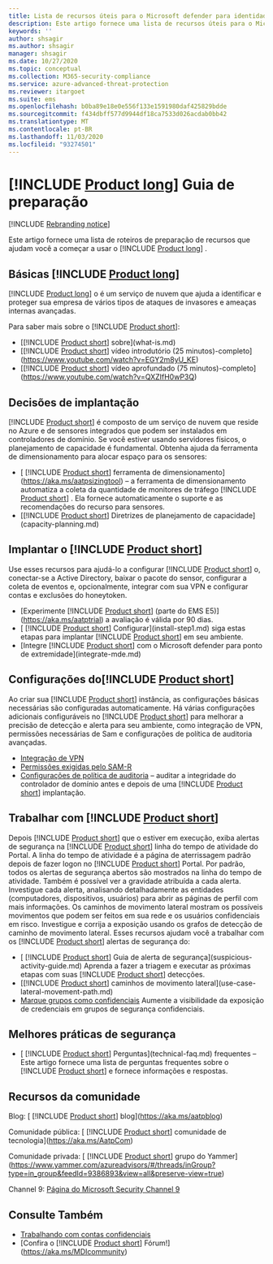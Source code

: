 ```yaml
---
title: Lista de recursos úteis para o Microsoft defender para identidade
description: Este artigo fornece uma lista de recursos úteis para o Microsoft defender para identidade
keywords: ''
author: shsagir
ms.author: shsagir
manager: shsagir
ms.date: 10/27/2020
ms.topic: conceptual
ms.collection: M365-security-compliance
ms.service: azure-advanced-threat-protection
ms.reviewer: itargoet
ms.suite: ems
ms.openlocfilehash: b0ba89e18e0e556f133e1591980daf425829bdde
ms.sourcegitcommit: f434dbff577d9944df18ca7533d026acdab0bb42
ms.translationtype: MT
ms.contentlocale: pt-BR
ms.lasthandoff: 11/03/2020
ms.locfileid: "93274501"
---
```

# <a name="product-long-readiness-guide"></a>[!INCLUDE [Product long](includes/product-long.md)] Guia de preparação

[!INCLUDE [Rebranding notice](includes/rebranding.md)]

Este artigo fornece uma lista de roteiros de preparação de recursos que ajudam você a começar a usar o [!INCLUDE [Product long](includes/product-long.md)] .

## <a name="understanding-product-long"></a>Básicas [!INCLUDE [Product long](includes/product-long.md)]

[!INCLUDE [Product long](includes/product-long.md)] o é um serviço de nuvem que ajuda a identificar e proteger sua empresa de vários tipos de ataques de invasores e ameaças internas avançadas.

Para saber mais sobre o [!INCLUDE [Product short](includes/product-short.md)]:

- [[!INCLUDE [Product short](includes/product-short.md)] sobre](what-is.md)
- [[!INCLUDE [Product short](includes/product-short.md)] vídeo introdutório (25 minutos)-completo](https://www.youtube.com/watch?v=EGY2m8yU_KE)
- [[!INCLUDE [Product short](includes/product-short.md)] vídeo aprofundado (75 minutos)-completo](https://www.youtube.com/watch?v=QXZIfH0wP3Q)

## <a name="deployment-decisions"></a>Decisões de implantação

[!INCLUDE [Product short](includes/product-short.md)] é composto de um serviço de nuvem que reside no Azure e de sensores integrados que podem ser instalados em controladores de domínio. Se você estiver usando servidores físicos, o planejamento de capacidade é fundamental. Obtenha ajuda da ferramenta de dimensionamento para alocar espaço para os sensores:

- [ [!INCLUDE [Product short](includes/product-short.md)] ferramenta de dimensionamento](https://aka.ms/aatpsizingtool) – a ferramenta de dimensionamento automatiza a coleta da quantidade de monitores de tráfego [!INCLUDE [Product short](includes/product-short.md)] . Ela fornece automaticamente o suporte e as recomendações do recurso para sensores.
- [[!INCLUDE [Product short](includes/product-short.md)] Diretrizes de planejamento de capacidade](capacity-planning.md)

## <a name="deploy-product-short"></a>Implantar o [!INCLUDE [Product short](includes/product-short.md)]

Use esses recursos para ajudá-lo a configurar [!INCLUDE [Product short](includes/product-short.md)] o, conectar-se a Active Directory, baixar o pacote do sensor, configurar a coleta de eventos e, opcionalmente, integrar com sua VPN e configurar contas e exclusões do honeytoken.

- [Experimente [!INCLUDE [Product short](includes/product-short.md)] (parte do EMS E5)](https://aka.ms/aatptrial)  a avaliação é válida por 90 dias.
- [ [!INCLUDE [Product short](includes/product-short.md)] Configurar](install-step1.md) siga estas etapas para implantar [!INCLUDE [Product short](includes/product-short.md)] em seu ambiente.
- [Integre [!INCLUDE [Product short](includes/product-short.md)] com o Microsoft defender para ponto de extremidade](integrate-mde.md)

## <a name="product-short-settings"></a>Configurações do[!INCLUDE [Product short](includes/product-short.md)]

Ao criar sua [!INCLUDE [Product short](includes/product-short.md)] instância, as configurações básicas necessárias são configuradas automaticamente. Há várias configurações adicionais configuráveis no [!INCLUDE [Product short](includes/product-short.md)] para melhorar a precisão de detecção e alerta para seu ambiente, como integração de VPN, permissões necessárias de Sam e configurações de política de auditoria avançadas.

- [Integração de VPN](install-step6-vpn.md)
- [Permissões exigidas pelo SAM-R](install-step8-samr.md)
- [Configurações de política de auditoria](configure-windows-event-collection.md) – auditar a integridade do controlador de domínio antes e depois de uma [!INCLUDE [Product short](includes/product-short.md)] implantação.

## <a name="work-with-product-short"></a>Trabalhar com [!INCLUDE [Product short](includes/product-short.md)]

Depois [!INCLUDE [Product short](includes/product-short.md)] que o estiver em execução, exiba alertas de segurança na [!INCLUDE [Product short](includes/product-short.md)] linha do tempo de atividade do Portal. A linha do tempo de atividade é a página de aterrissagem padrão depois de fazer logon no [!INCLUDE [Product short](includes/product-short.md)] Portal. Por padrão, todos os alertas de segurança abertos são mostrados na linha do tempo de atividade. Também é possível ver a gravidade atribuída a cada alerta. Investigue cada alerta, analisando detalhadamente as entidades (computadores, dispositivos, usuários) para abrir as páginas de perfil com mais informações. Os caminhos de movimento lateral mostram os possíveis movimentos que podem ser feitos em sua rede e os usuários confidenciais em risco. Investigue e corrija a exposição usando os grafos de detecção de caminho de movimento lateral. Esses recursos ajudam você a trabalhar com os [!INCLUDE [Product short](includes/product-short.md)] alertas de segurança do:

- [ [!INCLUDE [Product short](includes/product-short.md)] Guia de alerta de segurança](suspicious-activity-guide.md) Aprenda a fazer a triagem e executar as próximas etapas com suas [!INCLUDE [Product short](includes/product-short.md)] detecções.
- [[!INCLUDE [Product short](includes/product-short.md)] caminhos de movimento lateral](use-case-lateral-movement-path.md)
- [Marque grupos como confidenciais](sensitive-accounts.md) Aumente a visibilidade da exposição de credenciais em grupos de segurança confidenciais.

## <a name="security-best-practices"></a>Melhores práticas de segurança

- [ [!INCLUDE [Product short](includes/product-short.md)] Perguntas](technical-faq.md) frequentes – Este artigo fornece uma lista de perguntas frequentes sobre o [!INCLUDE [Product short](includes/product-short.md)] e fornece informações e respostas.

## <a name="community-resources"></a>Recursos da comunidade

Blog: [ [!INCLUDE [Product short](includes/product-short.md)] blog](https://aka.ms/aatpblog)

Comunidade pública: [ [!INCLUDE [Product short](includes/product-short.md)] comunidade de tecnologia](https://aka.ms/AatpCom)

Comunidade privada: [ [!INCLUDE [Product short](includes/product-short.md)] grupo do Yammer](https://www.yammer.com/azureadvisors/#/threads/inGroup?type=in_group&feedId=9386893&view=all&preserve-view=true)

Channel 9: [Página do Microsoft Security Channel 9](https://channel9.msdn.com/Shows/Microsoft-Security/)

## <a name="see-also"></a>Consulte Também

- [Trabalhando com contas confidenciais](sensitive-accounts.md)
- [Confira o [!INCLUDE [Product short](includes/product-short.md)] Fórum!](https://aka.ms/MDIcommunity)
